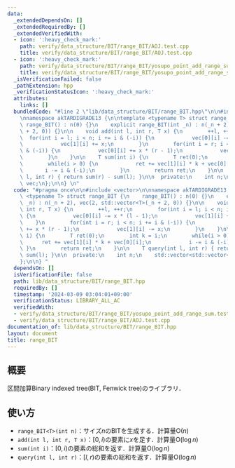 ```yaml
---
data:
  _extendedDependsOn: []
  _extendedRequiredBy: []
  _extendedVerifiedWith:
  - icon: ':heavy_check_mark:'
    path: verify/data_structure/BIT/range_BIT/AOJ.test.cpp
    title: verify/data_structure/BIT/range_BIT/AOJ.test.cpp
  - icon: ':heavy_check_mark:'
    path: verify/data_structure/BIT/range_BIT/yosupo_point_add_range_sum.test.cpp
    title: verify/data_structure/BIT/range_BIT/yosupo_point_add_range_sum.test.cpp
  _isVerificationFailed: false
  _pathExtension: hpp
  _verificationStatusIcon: ':heavy_check_mark:'
  attributes:
    links: []
  bundledCode: "#line 2 \"lib/data_structure/BIT/range_BIT.hpp\"\n\n#include <vector>\n\
    \nnamespace akTARDIGRADE13 {\n\ntemplate <typename T> struct range_BIT {\n   \
    \ range_BIT() : n(0) {}\n    explicit range_BIT(int _n) : n(_n + 2), vec(2, std::vector<T>(_n\
    \ + 2, 0)) {}\n\n    void add(int l, int r, T x) {\n        ++l, ++r;\n      \
    \  for(int i = l; i < n; i += i & (-i)) {\n            vec[0][i] -= x * (l - 1);\n\
    \            vec[1][i] += x;\n        }\n        for(int i = r; i < n; i += i\
    \ & (-i)) {\n            vec[0][i] += x * (r - 1);\n            vec[1][i] -= x;\n\
    \        }\n    }\n\n    T sum(int i) {\n        T ret(0);\n        int k = i;\n\
    \        while(i > 0) {\n            ret += vec[1][i] * k + vec[0][i];\n     \
    \       i -= i & (-i);\n        }\n        return ret;\n    }\n\n    T query(int\
    \ l, int r) { return sum(r) - sum(l); }\n\n  private:\n    int n;\n    std::vector<std::vector<T>>\
    \ vec;\n};\n\n} \n"
  code: "#pragma once\n\n#include <vector>\n\nnamespace akTARDIGRADE13 {\n\ntemplate\
    \ <typename T> struct range_BIT {\n    range_BIT() : n(0) {}\n    explicit range_BIT(int\
    \ _n) : n(_n + 2), vec(2, std::vector<T>(_n + 2, 0)) {}\n\n    void add(int l,\
    \ int r, T x) {\n        ++l, ++r;\n        for(int i = l; i < n; i += i & (-i))\
    \ {\n            vec[0][i] -= x * (l - 1);\n            vec[1][i] += x;\n    \
    \    }\n        for(int i = r; i < n; i += i & (-i)) {\n            vec[0][i]\
    \ += x * (r - 1);\n            vec[1][i] -= x;\n        }\n    }\n\n    T sum(int\
    \ i) {\n        T ret(0);\n        int k = i;\n        while(i > 0) {\n      \
    \      ret += vec[1][i] * k + vec[0][i];\n            i -= i & (-i);\n       \
    \ }\n        return ret;\n    }\n\n    T query(int l, int r) { return sum(r) -\
    \ sum(l); }\n\n  private:\n    int n;\n    std::vector<std::vector<T>> vec;\n\
    };\n\n} "
  dependsOn: []
  isVerificationFile: false
  path: lib/data_structure/BIT/range_BIT.hpp
  requiredBy: []
  timestamp: '2024-03-09 03:04:01+09:00'
  verificationStatus: LIBRARY_ALL_AC
  verifiedWith:
  - verify/data_structure/BIT/range_BIT/yosupo_point_add_range_sum.test.cpp
  - verify/data_structure/BIT/range_BIT/AOJ.test.cpp
documentation_of: lib/data_structure/BIT/range_BIT.hpp
layout: document
title: range_BIT
---
```


## 概要

区間加算Binary indexed tree(BIT, Fenwick tree)のライブラリ．

## 使い方

- `range_BIT<T>(int n)`：サイズ$n$のBITを生成する．計算量$\mathrm{O}(n)$
- `add(int l, int r, T x)`：$[0, i)$の要素に$x$を足す．計算量$\mathrm{O}(\log n)$
- `sum(int i)`：$[0, i)$の要素の総和を返す．計算量$\mathrm{O}(\log n)$
- `query(int l, int r)`：$[l, r)$の要素の総和を返す．計算量$\mathrm{O}(\log n)$